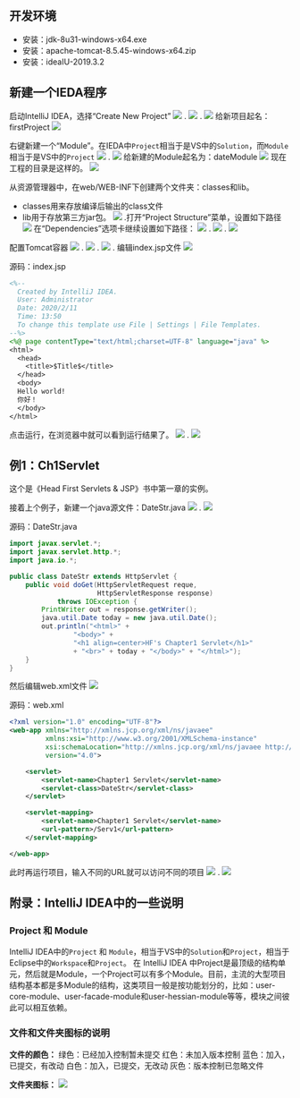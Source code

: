 ## 开发环境

- 安装：jdk-8u31-windows-x64.exe
- 安装：apache-tomcat-8.5.45-windows-x64.zip
- 安装：ideaIU-2019.3.2

## 新建一个IEDA程序

启动IntelliJ IDEA，选择“Create New Project”
![](images\01.png)
.
![](images\02.png)
.
![](images\03.png)
给新项目起名：firstProject
![](images\04.png)

右键新建一个“Module”。在IEDA中`Project`相当于是VS中的`Solution`，而`Module`相当于是VS中的`Project`
![](images\05.png)
.
![](images\06.png)
给新建的Module起名为：dateModule
![](images\07.png)
现在工程的目录是这样的。
![](images\08.png)

从资源管理器中，在web/WEB-INF下创建两个文件夹：classes和lib。
- classes用来存放编译后输出的class文件
- lib用于存放第三方jar包。
![](images\09.png)
.打开“Project Structure”菜单，设置如下路径
![](images\10.png)
在“Dependencies”选项卡继续设置如下路径：
![](images\11.png)
.
![](images\12.png)
.
![](images\13.png)

配置Tomcat容器
![](images\14.png)
.
![](images\15.png)
.
![](images\16.png)
.
编辑index.jsp文件
![](images\17.png)



源码：index.jsp

```jsp
<%--
  Created by IntelliJ IDEA.
  User: Administrator
  Date: 2020/2/11
  Time: 13:50
  To change this template use File | Settings | File Templates.
--%>
<%@ page contentType="text/html;charset=UTF-8" language="java" %>
<html>
  <head>
    <title>$Title$</title>
  </head>
  <body>
  Hello world!
  你好！
  </body>
</html>
```
点击运行，在浏览器中就可以看到运行结果了。
![](images\18.png)
.
![](images\19.png)



## 例1：Ch1Servlet

这个是《Head First Servlets & JSP》书中第一章的实例。

接着上个例子，新建一个java源文件：DateStr.java
![](images\21.png)
.
![](images\22.png)

源码：DateStr.java

```java
import javax.servlet.*;
import javax.servlet.http.*;
import java.io.*;

public class DateStr extends HttpServlet {
	public void doGet(HttpServletRequest reque,
					  HttpServletResponse response)
			throws IOException {
		PrintWriter out = response.getWriter();
		java.util.Date today = new java.util.Date();
		out.println("<html>" +
				"<body>" +
				"<h1 align=center>HF's Chapter1 Servlet</h1>"
				+ "<br>" + today + "</body>" + "</html>");
	}
}
```

然后编辑web.xml文件
![](images\23.png)

源码：web.xml

```xml
<?xml version="1.0" encoding="UTF-8"?>
<web-app xmlns="http://xmlns.jcp.org/xml/ns/javaee"
         xmlns:xsi="http://www.w3.org/2001/XMLSchema-instance"
         xsi:schemaLocation="http://xmlns.jcp.org/xml/ns/javaee http://xmlns.jcp.org/xml/ns/javaee/web-app_4_0.xsd"
         version="4.0">

	<servlet>
		<servlet-name>Chapter1 Servlet</servlet-name>
		<servlet-class>DateStr</servlet-class>
	</servlet>

	<servlet-mapping>
		<servlet-name>Chapter1 Servlet</servlet-name>
		<url-pattern>/Serv1</url-pattern>
	</servlet-mapping>

</web-app>
```

此时再运行项目，输入不同的URL就可以访问不同的项目
![](images\24.png)
.
![](images\25.png)





## 附录：IntelliJ IDEA中的一些说明

### Project 和 Module
IntelliJ IDEA中的`Project` 和 `Module`，相当于VS中的`Solution`和`Project`，相当于Eclipse中的`Workspace`和`Project`。
在 IntelliJ IDEA 中Project是最顶级的结构单元，然后就是Module，一个Project可以有多个Module。目前，主流的大型项目结构基本都是多Module的结构，这类项目一般是按功能划分的，比如：user-core-module、user-facade-module和user-hessian-module等等，模块之间彼此可以相互依赖。

### 文件和文件夹图标的说明
**文件的颜色：**
绿色：已经加入控制暂未提交
红色：未加入版本控制
蓝色：加入，已提交，有改动
白色：加入，已提交，无改动
灰色：版本控制已忽略文件

**文件夹图标：**
![](images\20.png)
